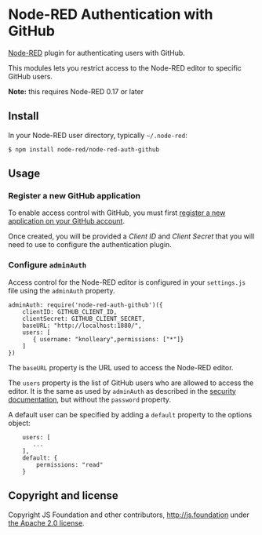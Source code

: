# Node-RED Authentication with GitHub

[Node-RED](https://nodered.org) plugin for authenticating users with GitHub.

This modules lets you restrict access to the Node-RED editor to specific GitHub
users.

**Note:** this requires Node-RED 0.17 or later


## Install

In your Node-RED user directory, typically `~/.node-red`:

    $ npm install node-red/node-red-auth-github

## Usage

### Register a new GitHub application

To enable access control with GitHub, you must first [register a new application
on your GitHub account](https://github.com/settings/developers).

Once created, you will be provided a _Client ID_ and _Client Secret_ that
you will need to use to configure the authentication plugin.

### Configure `adminAuth`

Access control for the Node-RED editor is configured in your `settings.js` file
using the `adminAuth` property.

    adminAuth: require('node-red-auth-github')({
        clientID: GITHUB_CLIENT_ID,
        clientSecret: GITHUB_CLIENT_SECRET,
        baseURL: "http://localhost:1880/",
        users: [
           { username: "knolleary",permissions: ["*"]}
        ]
    })

The `baseURL` property is the URL used to access the Node-RED editor.

The `users` property is the list of GitHub users who are allowed to access the
editor. It is the same as used by `adminAuth` as described in the [security documentation](http://nodered.org/docs/security), but without the `password` property.

A default user can be specified by adding a `default` property to the options object:

        users: [
           ...
        ],
        default: {
            permissions: "read"
        }

## Copyright and license

Copyright JS Foundation and other contributors, http://js.foundation under [the Apache 2.0 license](LICENSE).
